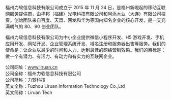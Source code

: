 福州力软信息科技有限公司成立于 2015 年 11 月 24 日，是福州新崛起的移动互联网服务提供商，由华邦（福建）光电科技有限公司和阿添木业（大连）有限公司投资。创始团队来自百度、天盟、网龙和华为等国内知名企业的核心开发，是一支充满朝气的 80、90 创业团队。  

福州力软信息科技有限公司为中小企业提供微信小程序开发、H5 游戏开发、手机应用开发、网站开发、企业管理系统开发、域名注册和服务器出售等服务。我们的使命是：让企业以最少的时间和人力，达到最佳的网络营销效果。我们的目标是：做一个有潜力、有活力、有动力和有实力的互联网企业。  

公司网址：www.liruan.cn  
公司全称：福州力软信息科技有限公司  
公司简称：力软科技  
英文全称：Fuzhou Liruan Information Technology Co.,Ltd  
英文简称：Liruan Tech
